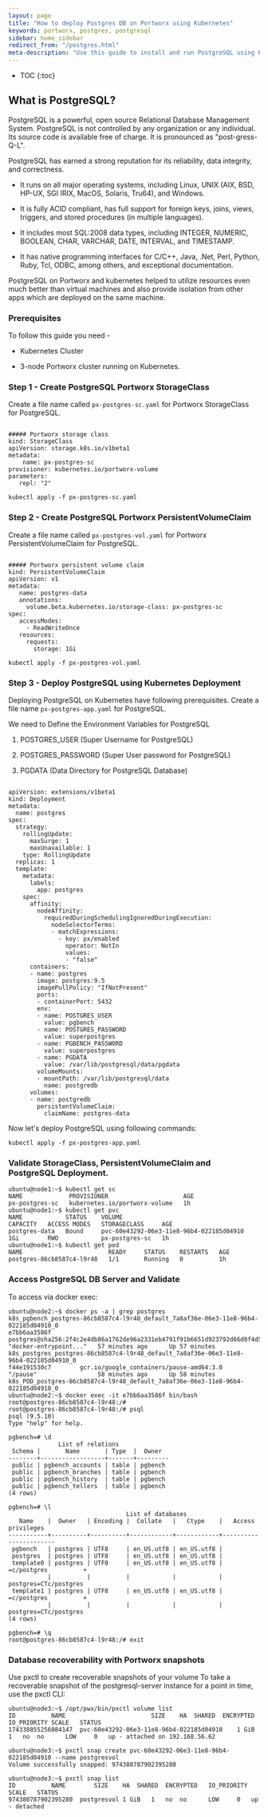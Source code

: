 ```yaml
---
layout: page
title: "How to deploy Postgres DB on Portworx using Kubernetes"
keywords: portworx, postgres, postgresql
sidebar: home_sidebar
redirect_from: "/postgres.html"
meta-description: "Use this guide to install and run PostgreSQL using Kubernetes"
---
```


* TOC
{:toc}


## What is PostgreSQL?

PostgreSQL is a powerful, open source Relational Database Management System. PostgreSQL is not controlled by any organization or any individual. Its source code is available free of charge. It is pronounced as "post-gress-Q-L". 

PostgreSQL has earned a strong reputation for its reliability, data integrity, and correctness. 

*	It runs on all major operating systems, including Linux, UNIX (AIX, BSD, HP-UX, SGI IRIX, MacOS, Solaris, Tru64), and Windows. 

*	It is fully ACID compliant, has full support for foreign keys, joins, views, triggers, and stored procedures (in multiple languages). 

*	It includes most SQL:2008 data types, including INTEGER, NUMERIC, BOOLEAN, CHAR, VARCHAR, DATE, INTERVAL, and TIMESTAMP. 
    
*	It has native programming interfaces for C/C++, Java, .Net, Perl, Python, Ruby, Tcl, ODBC, among others, and exceptional documentation.

PostgreSQL on Portworx and kubernetes helped to utilize resources even much better than virtual machines and also provide isolation from other apps which are deployed on the same machine.

### Prerequisites
To follow this guide you need -

*	Kubernetes Cluster

*	3-node Portworx cluster running on Kubernetes.

### Step 1 - Create PostgreSQL Portworx StorageClass
Create a file name called `px-postgres-sc.yaml` for Portworx StorageClass for PostgreSQL.

```

##### Portworx storage class
kind: StorageClass
apiVersion: storage.k8s.io/v1beta1
metadata:
    name: px-postgres-sc
provisioner: kubernetes.io/portworx-volume
parameters:
   repl: "2"

```
`kubectl apply -f px-postgres-sc.yaml`

### Step 2 - Create PostgreSQL Portworx PersistentVolumeClaim
Create a file name called `px-postgres-vol.yaml` for Portworx PersistentVolumeClaim for PostgreSQL.

```

##### Portworx persistent volume claim
kind: PersistentVolumeClaim
apiVersion: v1
metadata:
   name: postgres-data
   annotations:
     volume.beta.kubernetes.io/storage-class: px-postgres-sc
spec:
   accessModes:
     - ReadWriteOnce
   resources:
     requests:
       storage: 1Gi

```
`kubectl apply -f px-postgres-vol.yaml`

### Step 3 - Deploy PostgreSQL using Kubernetes Deployment
 
Deploying PostgreSQL on Kubernetes have following prerequisites. 
Create a file name `px-postgres-app.yaml` for PostgreSQL. 
 
We need to Define the Environment Variables for PostgreSQL

1. POSTGRES_USER (Super Username for PostgreSQL)

2. POSTGRES_PASSWORD (Super User password for PostgreSQL)

3. PGDATA (Data Directory for PostgreSQL Database)

```

apiVersion: extensions/v1beta1
kind: Deployment
metadata:
  name: postgres
spec:
  strategy:
    rollingUpdate:
      maxSurge: 1
      maxUnavailable: 1
    type: RollingUpdate
  replicas: 1
  template:
    metadata:
      labels:
        app: postgres
    spec:
      affinity:
        nodeAffinity:
          requiredDuringSchedulingIgnoredDuringExecution:
            nodeSelectorTerms:
            - matchExpressions:
              - key: px/enabled
                operator: NotIn
                values:
                - "false"
      containers:
      - name: postgres
        image: postgres:9.5
        imagePullPolicy: "IfNotPresent"
        ports:
        - containerPort: 5432
        env:
        - name: POSTGRES_USER
          value: pgbench
        - name: POSTGRES_PASSWORD
          value: superpostgres
        - name: PGBENCH_PASSWORD
          value: superpostgres
        - name: PGDATA
          value: /var/lib/postgresql/data/pgdata
        volumeMounts:
        - mountPath: /var/lib/postgresql/data
          name: postgredb
      volumes:
      - name: postgredb
        persistentVolumeClaim:
          claimName: postgres-data

``` 

 Now let's deploy PostgreSQL using following commands:

`kubectl apply -f px-postgres-app.yaml`

### Validate StorageClass, PersistentVolumeClaim and PostgreSQL Deployment.
```
ubuntu@node1:~$ kubectl get sc
NAME             PROVISIONER                     AGE
px-postgres-sc   kubernetes.io/portworx-volume   1h
ubuntu@node1:~$ kubectl get pvc
NAME            STATUS    VOLUME                                     CAPACITY   ACCESS MODES   STORAGECLASS     AGE
postgres-data   Bound     pvc-60e43292-06e3-11e8-96b4-022185d04910   1Gi        RWO            px-postgres-sc   1h
ubuntu@node1:~$ kubectl get pod
NAME                        READY     STATUS    RESTARTS   AGE
postgres-86cb8587c4-l9r48   1/1       Running   0          1h
```

 
### Access PostgreSQL DB Server and Validate 
 
To access via docker exec:

```
ubuntu@node2:~$ docker ps -a | grep postgres
k8s_pgbench_postgres-86cb8587c4-l9r48_default_7a8af36e-06e3-11e8-96b4-022185d04910_0
e7bb6aa3586f        postgres@sha256:2f4c2e4db86a1762de96a2331eb4791f91b6651d923792d66d0f4d53c8d67eed                                                         "docker-entrypoint..."   57 minutes ago      Up 57 minutes                                 k8s_postgres_postgres-86cb8587c4-l9r48_default_7a8af36e-06e3-11e8-96b4-022185d04910_0
f44e191530c7        gcr.io/google_containers/pause-amd64:3.0                                                                                                 "/pause"                 58 minutes ago      Up 58 minutes                                 k8s_POD_postgres-86cb8587c4-l9r48_default_7a8af36e-06e3-11e8-96b4-022185d04910_0
ubuntu@node2:~$ docker exec -it e7bb6aa3586f bin/bash
root@postgres-86cb8587c4-l9r48:/#
root@postgres-86cb8587c4-l9r48:/# psql
psql (9.5.10)
Type "help" for help.

pgbench=# \d
              List of relations
 Schema |       Name       | Type  |  Owner
--------+------------------+-------+---------
 public | pgbench_accounts | table | pgbench
 public | pgbench_branches | table | pgbench
 public | pgbench_history  | table | pgbench
 public | pgbench_tellers  | table | pgbench
(4 rows)

pgbench=# \l
                                 List of databases
   Name    |  Owner   | Encoding |  Collate   |   Ctype    |   Access privileges
-----------+----------+----------+------------+------------+-----------------------
 pgbench   | postgres | UTF8     | en_US.utf8 | en_US.utf8 |
 postgres  | postgres | UTF8     | en_US.utf8 | en_US.utf8 |
 template0 | postgres | UTF8     | en_US.utf8 | en_US.utf8 | =c/postgres          +
           |          |          |            |            | postgres=CTc/postgres
 template1 | postgres | UTF8     | en_US.utf8 | en_US.utf8 | =c/postgres          +
           |          |          |            |            | postgres=CTc/postgres
(4 rows)

pgbench=# \q
root@postgres-86cb8587c4-l9r48:/# exit

```

### Database recoverability with Portworx snapshots

Use pxctl to create recoverable snapshots of your volume
To take a recoverable snapshot of the postgresql-server instance for a point in time, use the pxctl CLI:

```
ubuntu@node3:~$ /opt/pwx/bin/pxctl volume list
ID			NAME						SIZE	HA	SHARED	ENCRYPTED	IO_PRIORITY	SCALE	STATUS
174338855256084147	pvc-60e43292-06e3-11e8-96b4-022185d04910	1 GiB	1	no	no		LOW		0	up - attached on 192.168.56.62

ubuntu@node3:~$ pxctl snap create pvc-60e43292-06e3-11e8-96b4-022185d04910 --name postgresvol
Volume successfully snapped: 974380787902395280

ubuntu@node3:~$ pxctl snap list
ID			NAME		SIZE	HA	SHARED	ENCRYPTED	IO_PRIORITY	SCALE	STATUS
974380787902395280	postgresvol	1 GiB	1	no	no		LOW		0	up - detached

```
